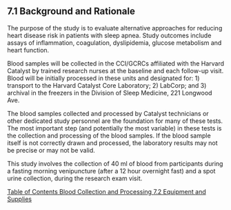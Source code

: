 ## 7.1 Background and Rationale

The purpose of the study is to evaluate alternative approaches for reducing heart disease risk in patients with sleep apnea.  Study outcomes include assays of inflammation, coagulation, dyslipidemia, glucose metabolism and heart function.

Blood samples will be collected in the CCI/GCRCs affiliated with the Harvard Catalyst by trained research nurses at the baseline and each follow-up visit. Blood will be initially processed in these units and designated for: 1) transport to the Harvard Catalyst Core Laboratory; 2) LabCorp; and 3) archival in the freezers in the Division of Sleep Medicine, 221 Longwood Ave.

The blood samples collected and processed by Catalyst technicians or other dedicated study personnel are the foundation for many of these tests.  The most important step (and potentially the most variable) in these tests is the collection and processing of the blood samples.   If the blood sample itself is not correctly drawn and processed, the laboratory results may not be precise or may not be valid.

This study involves the collection of 40 ml of blood from participants during a fasting morning venipuncture (after a 12 hour overnight fast) and a spot urine collection, during the research exam visit.


<div class="center">
<div class="btn-group">
  <a href=":pages_path:/manuals/blood-collection-processing/7-00-blood-collection-processing-toc" class="btn btn-default">
    <span class="glyphicon glyphicon-chevron-left"></span>
    Table of Contents
  </a>

  <a href=":pages_path:/manuals/blood-collection-processing" class="btn btn-default">
    <span class="glyphicon glyphicon-chevron-up"></span>
    Blood Collection and Processing
  </a>

  <a href=":pages_path:/manuals/blood-collection-processing/7-02-equipment-supplies.md" class="btn btn-success">
    7.2 Equipment and Supplies
    <span class="glyphicon glyphicon-chevron-right"></span>
  </a>
</div>
</div>
